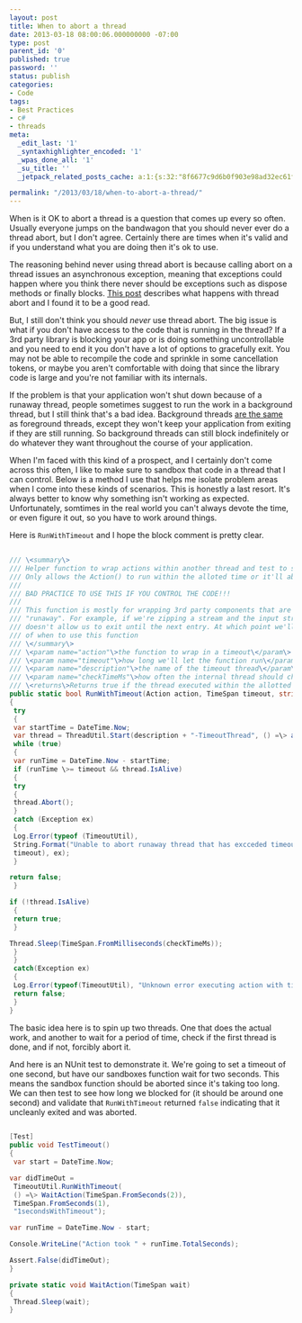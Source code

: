 ```yaml
---
layout: post
title: When to abort a thread
date: 2013-03-18 08:00:06.000000000 -07:00
type: post
parent_id: '0'
published: true
password: ''
status: publish
categories:
- Code
tags:
- Best Practices
- c#
- threads
meta:
  _edit_last: '1'
  _syntaxhighlighter_encoded: '1'
  _wpas_done_all: '1'
  _su_title: ''
  _jetpack_related_posts_cache: a:1:{s:32:"8f6677c9d6b0f903e98ad32ec61f8deb";a:2:{s:7:"expires";i:1554802472;s:7:"payload";a:3:{i:0;a:1:{s:2:"id";i:2985;}i:1;a:1:{s:2:"id";i:532;}i:2;a:1:{s:2:"id";i:4764;}}}}

permalink: "/2013/03/18/when-to-abort-a-thread/"
---
```

When is it OK to abort a thread is a question that comes up every so often. Usually everyone jumps on the bandwagon that you should never ever do a thread abort, but I don't agree. Certainly there are times when it's valid and if you understand what you are doing then it's ok to use.

The reasoning behind never using thread abort is because calling abort on a thread issues an asynchronous exception, meaning that exceptions could happen where you think there never should be exceptions such as dispose methods or finally blocks. [This post](http://www.interact-sw.co.uk/iangblog/2004/11/12/cancellation) describes what happens with thread abort and I found it to be a good read.

But, I still don't think you should _never_ use thread abort. The big issue is what if you don't have access to the code that is running in the thread? If a 3rd party library is blocking your app or is doing something uncontrollable and you need to end it you don't have a lot of options to gracefully exit. You may not be able to recompile the code and sprinkle in some cancellation tokens, or maybe you aren't comfortable with doing that since the library code is large and you're not familiar with its internals.

If the problem is that your application won't shut down because of a runaway thread, people sometimes suggest to run the work in a background thread, but I still think that's a bad idea. Background threads [are the same](http://msdn.microsoft.com/en-us/library/system.threading.thread.isbackground.aspx) as foreground threads, except they won't keep your application from exiting if they are still running. So background threads can still block indefinitely or do whatever they want throughout the course of your application.

When I'm faced with this kind of a prospect, and I certainly don't come across this often, I like to make sure to sandbox that code in a thread that I can control. Below is a method I use that helps me isolate problem areas when I come into these kinds of scenarios. This is honestly a last resort. It's always better to know why something isn't working as expected. Unfortunately, somtimes in the real world you can't always devote the time, or even figure it out, so you have to work around things.

Here is `RunWithTimeout` and I hope the block comment is pretty clear.

```csharp
  
/// \<summary\>  
/// Helper function to wrap actions within another thread and test to see how long its run.  
/// Only allows the Action() to run within the alloted time or it'll abort the wrapped thread.  
///  
/// BAD PRACTICE TO USE THIS IF YOU CONTROL THE CODE!!!  
///  
/// This function is mostly for wrapping 3rd party components that are blocking and have the potential to be  
/// "runaway". For example, if we're zipping a stream and the input stream continues to grow and the zip library  
/// doesn't allow us to exit until the next entry. At which point we'll never be able to cancel. This is a good example  
/// of when to use this function  
/// \</summary\>  
/// \<param name="action"\>the function to wrap in a timeout\</param\>  
/// \<param name="timeout"\>how long we'll let the function run\</param\>  
/// \<param name="description"\>the name of the timeout thread\</param\>  
/// \<param name="checkTimeMs"\>how often the internal thread should check to see if the timeout has occured\</param\>  
/// \<returns\>Returns true if the thread executed within the allotted timeout, or false if an exception or timeout occurred\</returns\>  
public static bool RunWithTimeout(Action action, TimeSpan timeout, string description, int checkTimeMs = 250)  
{  
 try  
 {  
 var startTime = DateTime.Now;  
 var thread = ThreadUtil.Start(description + "-TimeoutThread", () =\> action());  
 while (true)  
 {  
 var runTime = DateTime.Now - startTime;  
 if (runTime \>= timeout && thread.IsAlive)  
 {  
 try  
 {  
 thread.Abort();  
 }  
 catch (Exception ex)  
 {  
 Log.Error(typeof (TimeoutUtil),  
 String.Format("Unable to abort runaway thread that has excceded timeout {0}",  
 timeout), ex);  
 }

return false;  
 }

if (!thread.IsAlive)  
 {  
 return true;  
 }

Thread.Sleep(TimeSpan.FromMilliseconds(checkTimeMs));  
 }  
 }  
 catch(Exception ex)  
 {  
 Log.Error(typeof(TimeoutUtil), "Unknown error executing action with timeout", ex);  
 return false;  
 }  
}  

```

The basic idea here is to spin up two threads. One that does the actual work, and another to wait for a period of time, check if the first thread is done, and if not, forcibly abort it.

And here is an NUnit test to demonstrate it. We're going to set a timeout of one second, but have our sandboxes function wait for two seconds. This means the sandbox function should be aborted since it's taking too long. We can then test to see how long we blocked for (it should be around one second) and validate that `RunWithTimeout` returned `false` indicating that it uncleanly exited and was aborted.

```csharp
  
[Test]  
public void TestTimeout()  
{  
 var start = DateTime.Now;

var didTimeOut =  
 TimeoutUtil.RunWithTimeout(  
 () =\> WaitAction(TimeSpan.FromSeconds(2)),  
 TimeSpan.FromSeconds(1),  
 "1secondsWithTimeout");

var runTime = DateTime.Now - start;

Console.WriteLine("Action took " + runTime.TotalSeconds);

Assert.False(didTimeOut);  
}

private static void WaitAction(TimeSpan wait)  
{  
 Thread.Sleep(wait);  
}  

```

